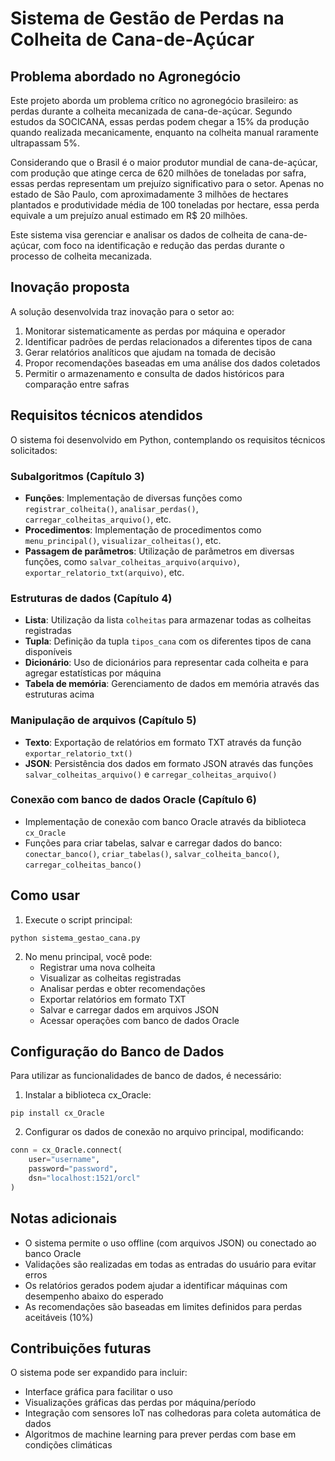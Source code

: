 # Sistema de Gestão de Perdas na Colheita de Cana-de-Açúcar

## Problema abordado no Agronegócio

Este projeto aborda um problema crítico no agronegócio brasileiro: as perdas durante a colheita mecanizada de cana-de-açúcar. Segundo estudos da SOCICANA, essas perdas podem chegar a 15% da produção quando realizada mecanicamente, enquanto na colheita manual raramente ultrapassam 5%. 

Considerando que o Brasil é o maior produtor mundial de cana-de-açúcar, com produção que atinge cerca de 620 milhões de toneladas por safra, essas perdas representam um prejuízo significativo para o setor. Apenas no estado de São Paulo, com aproximadamente 3 milhões de hectares plantados e produtividade média de 100 toneladas por hectare, essa perda equivale a um prejuízo anual estimado em R$ 20 milhões.

Este sistema visa gerenciar e analisar os dados de colheita de cana-de-açúcar, com foco na identificação e redução das perdas durante o processo de colheita mecanizada.

## Inovação proposta

A solução desenvolvida traz inovação para o setor ao:

1. Monitorar sistematicamente as perdas por máquina e operador
2. Identificar padrões de perdas relacionados a diferentes tipos de cana
3. Gerar relatórios analíticos que ajudam na tomada de decisão
4. Propor recomendações baseadas em uma análise dos dados coletados
5. Permitir o armazenamento e consulta de dados históricos para comparação entre safras

## Requisitos técnicos atendidos

O sistema foi desenvolvido em Python, contemplando os requisitos técnicos solicitados:

### Subalgoritmos (Capítulo 3)
- **Funções**: Implementação de diversas funções como `registrar_colheita()`, `analisar_perdas()`, `carregar_colheitas_arquivo()`, etc.
- **Procedimentos**: Implementação de procedimentos como `menu_principal()`, `visualizar_colheitas()`, etc.
- **Passagem de parâmetros**: Utilização de parâmetros em diversas funções, como `salvar_colheitas_arquivo(arquivo)`, `exportar_relatorio_txt(arquivo)`, etc.

### Estruturas de dados (Capítulo 4)
- **Lista**: Utilização da lista `colheitas` para armazenar todas as colheitas registradas
- **Tupla**: Definição da tupla `tipos_cana` com os diferentes tipos de cana disponíveis
- **Dicionário**: Uso de dicionários para representar cada colheita e para agregar estatísticas por máquina
- **Tabela de memória**: Gerenciamento de dados em memória através das estruturas acima

### Manipulação de arquivos (Capítulo 5)
- **Texto**: Exportação de relatórios em formato TXT através da função `exportar_relatorio_txt()`
- **JSON**: Persistência dos dados em formato JSON através das funções `salvar_colheitas_arquivo()` e `carregar_colheitas_arquivo()`

### Conexão com banco de dados Oracle (Capítulo 6)
- Implementação de conexão com banco Oracle através da biblioteca `cx_Oracle`
- Funções para criar tabelas, salvar e carregar dados do banco: `conectar_banco()`, `criar_tabelas()`, `salvar_colheita_banco()`, `carregar_colheitas_banco()`

## Como usar

1. Execute o script principal:
```
python sistema_gestao_cana.py
```

2. No menu principal, você pode:
   - Registrar uma nova colheita
   - Visualizar as colheitas registradas
   - Analisar perdas e obter recomendações
   - Exportar relatórios em formato TXT
   - Salvar e carregar dados em arquivos JSON
   - Acessar operações com banco de dados Oracle

## Configuração do Banco de Dados

Para utilizar as funcionalidades de banco de dados, é necessário:

1. Instalar a biblioteca cx_Oracle:
```
pip install cx_Oracle
```

2. Configurar os dados de conexão no arquivo principal, modificando:
```python
conn = cx_Oracle.connect(
    user="username",
    password="password",
    dsn="localhost:1521/orcl"
)
```

## Notas adicionais

- O sistema permite o uso offline (com arquivos JSON) ou conectado ao banco Oracle
- Validações são realizadas em todas as entradas do usuário para evitar erros
- Os relatórios gerados podem ajudar a identificar máquinas com desempenho abaixo do esperado
- As recomendações são baseadas em limites definidos para perdas aceitáveis (10%)

## Contribuições futuras

O sistema pode ser expandido para incluir:
- Interface gráfica para facilitar o uso
- Visualizações gráficas das perdas por máquina/período
- Integração com sensores IoT nas colhedoras para coleta automática de dados
- Algoritmos de machine learning para prever perdas com base em condições climáticas
